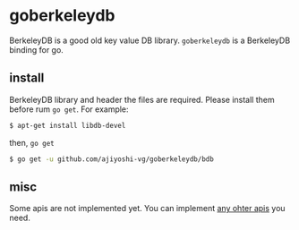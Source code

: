 
# goberkeleydb

BerkeleyDB is a good old key value DB library.
`goberkeleydb` is a BerkeleyDB binding for go. 

## install

BerkeleyDB library and header the files are required.
Please install them before rum `go get`.
For example:

```sh
$ apt-get install libdb-devel
```

then, `go get`

```sh
$ go get -u github.com/ajiyoshi-vg/goberkeleydb/bdb
```

## misc

Some apis are not implemented yet.
You can implement [any ohter apis](https://docs.oracle.com/cd/E17276_01/html/api_reference/C/index.html) you need.
